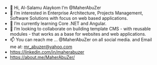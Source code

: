 - 👋 Hi, Al-Salamu Alaykom I’m @MaherAbuZer
- 👀 I’m interested in Enterprise Architecture, Projects Management, Software Solutions with focus on web based applications.
- 🌱 I’m currently learning Core .NET and Angular.
- 💞️ I’m looking to collaborate on building template CMS - with reusable modules - that works as a base for websites and web applications.
- 📫 You can reach me ... @MaherAbuZer on all social media. and Email me at: mr_abuzer@yahoo.com
- https://linkedin.com/in/maherabuzer
- https://about.me/MaherAbuZer/

<!---
MaherAbuZer/MaherAbuZer is a ✨ special ✨ repository because its `README.md` (this file) appears on your GitHub profile.
You can click the Preview link to take a look at your changes.
--->
